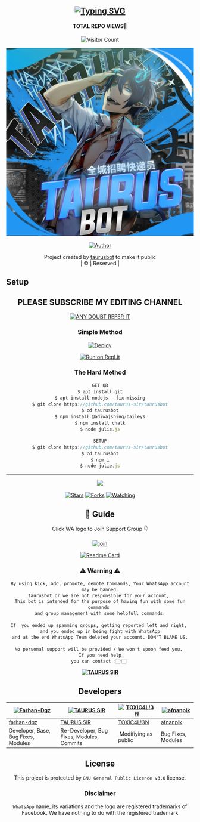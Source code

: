 <div align="center">

## [![Typing SVG](https://readme-typing-svg.herokuapp.com?font=Lemon+milk&color=F7000&lines=Welcome+to+taurusbot+WA+Bot+repo;Created+by+MUHAMMED;This+is+a+userbot+private+and+public+bot;With+more+features)](https://git.io/typing-svg)
#### TOTAL REPO VIEWS📍
![Visitor Count](https://profile-counter.glitch.me/taurus-sir/count.svg)

 </a>
</p>
  <p align="center">
<img src=TAURUS-SIR.jpg>
</p>
  <p align="center">
<a href="https://github.com/taurus-sir"><img title="Author" src="https://img.shields.io/badge/Author- MUHAMMED?color=blue&style=for-the- ubadge&logo=whatsapp"></a>
</p>
</div>
<p align="center">
Project created by <a href="https://github.com/taurus-sir">taurusbot</a> to make it public
    <br>
       | © |
        Reserved |
    <br> 
</p>

## Setup
<div align="center"> 


## PLEASE SUBSCRIBE MY EDITING CHANNEL

 [![ANY DOUBT REFER IT](https://www.linkpicture.com/q/YouTube-Logo-700x394.png)](https://youtube.com/channel/UCeYZqtAtdYq8VwSIkW34JMA)


  ### Simple Method
  
[![Deploy](https://www.herokucdn.com/deploy/button.svg)](https://heroku.com/deploy?template=https://github.com/taurus-sir/taurusbot) 
  
[![Run on Repl.it](https://repl.it/badge/github/quiec/whatsAlfa)](https://replit.com/@Farhandqz/JulieMwol)
  
### The Hard Method
```js
GET QR
$ apt install git
$ apt install nodejs --fix-missing
$ git clone https://github.com/taurus-sir/taurusbot
$ cd taurusbot
$ npm install @adiwajshing/baileys
$ npm install chalk
$ node julie.js
```
      
```js
SETUP
$ git clone https://github.com/taurus-sir/taurusbot
$ cd taurusbot
$ npm i
$ node julie.js
```

----

  <p align="center">
  <a href="httsp://github.com/TAURUS-SIR/taurusbot">
    
<a href="https://github.com/TAURUS-SIR/followers">
<img src="https://img.shields.io/github/repo-size/taurus-sir/taurusbot?color=green&label=Repo%20total%20size&style=plastic">
<p align="center">
<a href="https://github.com/TAURUS-SIR/followers"
<img title="Followers" src="https://img.shields.io/github/followers/TAURUS-SIR?color=blue&style=flat-square"></a>
<a href="https://github.com/TAURUS-SIR/taurusbot/stargazers/"><img title="Stars" src="https://img.shields.io/github/stars/taurus-sir/taurusbot?color=blue&style=flat-square"></a>
<a href="https://github.com/TAURUS-SIR/taurusbot/network/members"><img title="Forks" src="https://img.shields.io/github/forks/taurus-sir/taurusbot?color=blue&style=flat-square"></a>
<a href="https://github.com/TAURUS-SIR/taurusbot/watchers"><img title="Watching" src="https://img.shields.io/github/watchers/taurus-sir/taurusbot?label=Watchers&color=blue&style=flat-square"></a>
</p>

## 📢 Guide
Click WA logo to Join Support Group 👇
    <br>
<br>
  [![join](https://github.com/Alien-alfa/PublicBot/blob/main/wlogo.svg.png)](https://chat.whatsapp.com/EkMZJBMONOi5EDOISRE56E)
  <div align="center">
       
  [![Readme Card](https://github-readme-stats.vercel.app/api/pin/?username=taurus-sir&repo=taurusbot&theme=nightowl)](https://github.com/taurus-sir/taurusbot)
  </div>
    
### ⚠ Warning ⚠

```
By using kick, add, promote, demote Commands, Your WhatsApp account may be banned.
taurusbot or we are not responsible for your account, 
This bot is intended for the purpose of having fun with some fun commands 
and group management with some helpfull commands.

If  you ended up spamming groups, getting reported left and right, 
and you ended up in being fight with WhatsApp
and at the end WhatsApp Team deleted your account. DON'T BLAME US.

No personal support will be provided / We won't spoon feed you. 
If you need help
you can contact 👇🏻👇🏻 
```
**[![TAURUS SIR](https://www.linkpicture.com/q/WHTSPP-LOGO.png)](http://wa.me/919961050829?text=Can%20you%20help%20bro)**

## Developers
  <div align="center">
    
  [![Farhan-Dqz](https://github.com/farhan-dqz.png?size=100)](https://github.com/farhan-dqz) | [![TAURUS SIR](https://github.com/taurus-sir.png?size=100)](https://github.com/taurus-sir) |  [![TOXIC4L!3N](https://github.com/Alien-alfa.png?size=100)](https://github.com/AI-VIKI) | [![afnanplk](https://github.com/afnanplk.png?size=100)](https://github.com/afnanplk) 
----|----|----|----
[farhan-dqz](https://github.com/farhan-dqz) | [TAURUS SIR](https://github.com/taurus-sir) | [TOXIC4L!3N](https://github.com/AI-VIKI) | [afnanplk](https://github.com/afnanplk) 
Developer, Base, Bug Fixes, Modules| Re-Developer, Bug Fixes, Modules, Commits |  Modifiying  as   public | Bug Fixes, Modules 
  </div>
    


## License
This project is protected by `GNU General Public Licence v3.0` license.

### Disclaimer
`WhatsApp` name, its variations and the logo are registered trademarks of Facebook. We have nothing to do with the registered trademark
